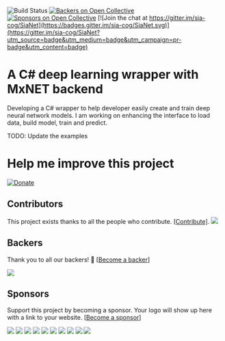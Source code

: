 ![Build Status](https://travis-ci.org/deepakkumar1984/SiaNet.svg?branch=master)
[![Backers on Open Collective](https://opencollective.com/sianet/backers/badge.svg)](#backers) [![Sponsors on Open Collective](https://opencollective.com/sianet/sponsors/badge.svg)](#sponsors) [![Join the chat at https://gitter.im/sia-cog/SiaNet](https://badges.gitter.im/sia-cog/SiaNet.svg)](https://gitter.im/sia-cog/SiaNet?utm_source=badge&utm_medium=badge&utm_campaign=pr-badge&utm_content=badge)

# A C# deep learning wrapper with MxNET backend

Developing a C# wrapper to help developer easily create and train deep neural network models. I am working on enhancing the interface to load data, build model, train and predict.

TODO: Update the examples



# Help me improve this project

[![Donate](https://img.shields.io/badge/Donate-PayPal-green.svg)](https://www.paypal.com/cgi-bin/webscr?cmd=_s-xclick&hosted_button_id=GCNCEHQ34EZNW)



## Contributors

This project exists thanks to all the people who contribute. [[Contribute]](CONTRIBUTING.md).
<a href="graphs/contributors"><img src="https://opencollective.com/sianet/contributors.svg?width=890" /></a>


## Backers

Thank you to all our backers! 🙏 [[Become a backer](https://opencollective.com/sianet#backer)]

<a href="https://opencollective.com/sianet#backers" target="_blank"><img src="https://opencollective.com/sianet/backers.svg?width=890"></a>


## Sponsors

Support this project by becoming a sponsor. Your logo will show up here with a link to your website. [[Become a sponsor](https://opencollective.com/sianet#sponsor)]

<a href="https://opencollective.com/sianet/sponsor/0/website" target="_blank"><img src="https://opencollective.com/sianet/sponsor/0/avatar.svg"></a>
<a href="https://opencollective.com/sianet/sponsor/1/website" target="_blank"><img src="https://opencollective.com/sianet/sponsor/1/avatar.svg"></a>
<a href="https://opencollective.com/sianet/sponsor/2/website" target="_blank"><img src="https://opencollective.com/sianet/sponsor/2/avatar.svg"></a>
<a href="https://opencollective.com/sianet/sponsor/3/website" target="_blank"><img src="https://opencollective.com/sianet/sponsor/3/avatar.svg"></a>
<a href="https://opencollective.com/sianet/sponsor/4/website" target="_blank"><img src="https://opencollective.com/sianet/sponsor/4/avatar.svg"></a>
<a href="https://opencollective.com/sianet/sponsor/5/website" target="_blank"><img src="https://opencollective.com/sianet/sponsor/5/avatar.svg"></a>
<a href="https://opencollective.com/sianet/sponsor/6/website" target="_blank"><img src="https://opencollective.com/sianet/sponsor/6/avatar.svg"></a>
<a href="https://opencollective.com/sianet/sponsor/7/website" target="_blank"><img src="https://opencollective.com/sianet/sponsor/7/avatar.svg"></a>
<a href="https://opencollective.com/sianet/sponsor/8/website" target="_blank"><img src="https://opencollective.com/sianet/sponsor/8/avatar.svg"></a>
<a href="https://opencollective.com/sianet/sponsor/9/website" target="_blank"><img src="https://opencollective.com/sianet/sponsor/9/avatar.svg"></a>

